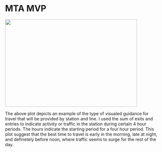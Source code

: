 # MTA MVP


<img src="https://github.com/mehiks11/Metis_MTA_Project/blob/master/Images/59_ST.png?raw=true" width="432" height="288">

The above plot depicts an example of the type of visualed guidance for travel that will be provided by station and line. 
I used the sum of exits and entries to indicate activity or traffic in the station during certain 4 hour periods. The hours indicate the starting period for a four hour period. This plot suggest that the best time to travel is early in the morning, late at night, and definetely before noon, where traffic seems to surge for the rest of the day. 

